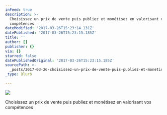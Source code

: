 ```yaml
---
inFeed: true
description: >-
  Choisissez un prix de vente puis publiez et monétisez en valorisant vos
  compétences
dateModified: '2017-03-26T15:23:14.131Z'
datePublished: '2017-03-26T15:23:15.185Z'
title: ''
author: []
publisher: {}
via: {}
starred: false
datePublishedOriginal: '2017-03-26T15:23:15.185Z'
sourcePath: >-
  _posts/2017-03-26-choisissez-un-prix-de-vente-puis-publiez-et-monetisez-en-val.md
_type: Blurb

---
```

![](https://the-grid-user-content.s3-us-west-2.amazonaws.com/9b0268c4-017c-48cf-af51-6875906a0260.png)

Choisissez un prix de vente puis publiez et monétisez en valorisant vos compétences